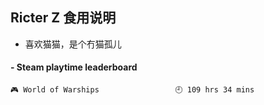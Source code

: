 ## Ricter Z 食用说明
- 喜欢猫猫，是个冇猫孤儿

<!-- steam-box start -->
#### - Steam playtime leaderboard
```text
🎮 World of Warships                 🕘 109 hrs 34 mins
```
<!-- Powered by https://github.com/YouEclipse/steam-box . -->
<!-- steam-box end -->
